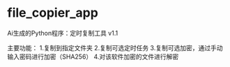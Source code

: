 # file_copier_app
Ai生成的Python程序：定时复制工具 v1.1

主要功能：
1.复制到指定文件夹
2.复制可选定时任务
3.复制可选加密，通过手动输入密码进行加密（SHA256）
4.对该软件加密的文件进行解密
